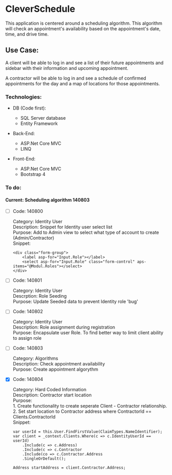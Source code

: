 # CleverSchedule

This application is centered around a scheduling algorithm. This algorithm will check an appointment's availability based on the appointment's date, time, and drive time.

## Use Case: 
A client will be able to log in and see a list of their future appointments and sidebar with their information and upcoming appointment. 

A contractor will be able to log in and see a schedule of confirmed appointments for the day and a map of locations for those appointments.

### Technologies: 

* DB (Code first):
  * SQL Server database
  * Entity Framework 

* Back-End: 
  * ASP.Net Core MVC
  * LINQ

* Front-End:
  * ASP.Net Core MVC
  * Bootstrap 4 

### To do: 
  #### Current: Scheduling algorithm 140803

- [ ] Code: 140800<br/>

    Category: Identity User<br/>
    Description: Snippet for Identity user select list<br/>
    Purpose: Add to Admin view to select what type of account to create (Admin/Contractor)<br/>
    Snippet:<br/>
    ```
    <div class="form-group">
        <label asp-for="Input.Role"></label>
        <select asp-for="Input.Role" class="form-control" aps-items="@Modul.Roles"></select>
    </div>
    ```

- [ ] Code: 140801 <br/>

    Category: Identity User<br/>
    Descrption: Role Seeding<br/>
    Purpose: Update Seeded data to prevent Identity role 'bug'<br/>

- [ ] Code: 140802<br/>

    Category: Identity User<br/>
    Description: Role assignment during registration<br/>
    Purpose: Encapsulate user Role. To find better way to limit client ability to assign role<br/>

- [ ] Code: 140803<br />

    Category: Algorithms<br/>
    Description: Check appointment availability<br/>
    Purpose: Create appointment algorythm<br/>

- [x] Code: 140804 <br/>

    Category: Hard Coded Information<br/>
    Description: Contractor start location<br/>
    Purpose: <br/>
        1. Create functionality to create seperate Client - Contractor relationship.<br/>
        2. Set start location to Contractor address where ContractorId == Clients.ContractorId<br/>
    Snippet: <br/>
    ```
    var userId = this.User.FindFirstValue(ClaimTypes.NameIdentifier);
    var client = _context.Clients.Where(c => c.IdentityUserId == userId)
        .Include(c => c.Address)
        .Include(c => c.Contractor
        .Include(co => c.Contractor.Address
        .SingleOrDefault();

    Address startAddress = client.Contractor.Address;
    ```

